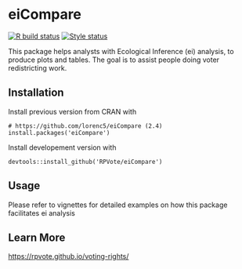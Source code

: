 # eiCompare
[![R build status](https://github.com/RPVote/eiCompare/workflows/R-CMD-check/badge.svg)](https://github.com/RPVote/eiCompare/actions?workflow=R-CMD-check)
[![Style status](https://github.com/RPVote/eiCompare/workflows/Styler/badge.svg)](https://github.com/RPVote/eiCompare/actions?workflow=Styler)

This package helps analysts with Ecological Inference (ei) analysis, to produce plots and tables. 
The goal is to assist people doing voter redistricting work.

## Installation

Install previous version from CRAN with 
```
# https://github.com/lorenc5/eiCompare (2.4)
install.packages('eiCompare')
```

Install developement version with
```
devtools::install_github('RPVote/eiCompare')
```


## Usage

Please refer to vignettes for detailed examples on how this package facilitates ei analysis


## Learn More

https://rpvote.github.io/voting-rights/
